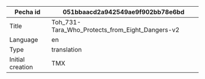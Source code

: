 |Pecha id | 051bbaacd2a942549ae9f902bb78e6bd
| --- | --- 
|Title | Toh_731-Tara_Who_Protects_from_Eight_Dangers-v2 
|Language | en
|Type | translation
|Initial creation | TMX